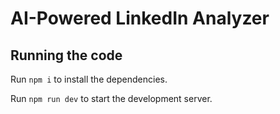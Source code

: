 
  # AI-Powered LinkedIn Analyzer
  ## Running the code

  Run `npm i` to install the dependencies.

  Run `npm run dev` to start the development server.
  